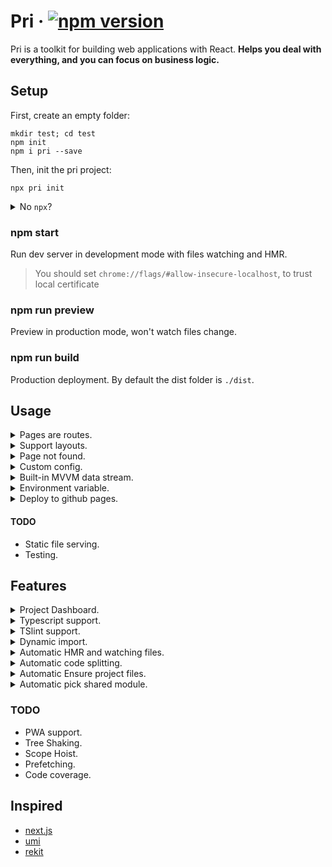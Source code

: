 # Pri &middot;  [![npm version](https://img.shields.io/npm/v/pri.svg?style=flat-square)](https://www.npmjs.com/package/pri)

Pri is a toolkit for building web applications with React. **Helps you deal with everything, and you can focus on business logic.**

## Setup

First, create an empty folder:

```shell
mkdir test; cd test
npm init
npm i pri --save
```

Then, init the pri project:

```shell
npx pri init
```

<details>
  <summary>
  No <code>npx</code>?
  </summary>

  <p>

  If you haven't `npx` cli, you can copy following npm scripts into `package.json`:
  
  ```json
  "scripts": {
    "start": "pri",
    "build": "pri build",
    "preview": "pri preview"
  }
  ```

  Or, upgrade your `npm`!
  
  </p>

</details>

### npm start

Run dev server in development mode with files watching and HMR.

> You should set `chrome://flags/#allow-insecure-localhost`, to trust local certificate

### npm run preview

Preview in production mode, won't watch files change.

### npm run build

Production deployment. By default the dist folder is `./dist`.

## Usage

<details>
  <summary>Pages are routes.</summary>

  <p>

  > You can also create pages by project dashboard easily!
  
  Populate `./src/pages/index.tsx` inside your project:

  ```tsx
  import * as React from "react"
  export default () => <div>Hello pri!</div>
  ```

  Then, just run `npm start`, this home page will route to `/`.

  **Routes**

  Routes will be automatically created by the file's path in `./src/pages`. For example, file `./src/pages/user/about.tsx` will be found in route `/user/about`.
  
  </p>

</details>

<details>
  <summary>Support layouts.</summary>

  <p>

  > You can also create layout by project dashboard easily!
  
  Populate `./src/layouts/index.tsx` inside your project:

  ```tsx
  import * as React from "react"

  export default (props: React.Props<any>) => (
    <div>
      <p>Layout header</p>
      {props.children}
    </div>
  )
  ```

  This file will automatically become the layout file, and `props.children` are the content of the files in `./src/pages`
  
  </p>

</details>

<details>
  <summary>Page not found.</summary>
  
  <p>

  > You can also create 404 page by project dashboard easily!

  Populate `.src/404.tsx` inside your project:

  ```typescript
  import * as React from "react"

  export default () => (
    <div>
      Page not found!
    </div>
  )
  ```

  </p>

</details>

<details>
  <summary>Custom config.</summary>
  
  <p>

  > You can also create config files by project dashboard easily!

  You can create these files to config `pri`:
  - `./src/config/config.default.ts`.
  - `./src/config/config.local.ts`, enable when exec `npm start`.
  - `./src/config/config.prod.ts`, enable when exec `npm run build`.

  `config.local.ts` and `config.prod.ts` have a higher priority than `config.default.ts`

  **Example**

  ```typescript
  // ./src/config/config.default.ts

  import { ProjectConfig } from "pri"

  export default {
    distDir: "output"
  } as ProjectConfig
  ```

  **`ProjectConfig` Details**

  ```typescript
    export class IProjectConfig {
    /**
     * Title for html <title>
     */
    public title?: string = "pri"
    /**
     * Dist dir path
     * Only take effect on npm run build | pri build
     */
    public distDir?: string = "dist"
    /**
     * Assets public path. eg: some.com, some.com/somePath, /somePath
     * If not set, result: /<distPath>
     * If set /somePath for example, result: /somePath/<distPath>
     * If set some.com for example, result: //some.com/<distPath>
     * If set some.com/somePath for example, result: //some.com/somePath/<distPath>
     * Only take effect on npm run build | pri build
     */
    public publicPath?: string | null = null
    /**
     * Base href for all pages.
     * For example, /admin is the root path after deploy, you should set baseHref to /admin.
     * There is no need to modify the code, routing / can automatically maps to /admin.
     * Only take effect on npm run build | pri build
     */
    public baseHref?: string = "/"
    /**
     * Generate static index file for each route, when building.
     * Usefal for static service who don't serve fallback html, like github-pages.
     * Only take effect on npm run build | pri build
     */
    public staticBuild = false
    /**
     * Custom env
     */
    public env?: {
      [key: string]: any
    }
  }
  ```

  </p>

</details>

<details>
  <summary>Built-in MVVM data stream.</summary>
  
  <p>

  > You can also create stores by project dashboard easily!

  Populate `./src/stores/[storeName].ts` inside your project, for example `user`:

  ```typescript
  // ./src/stores/user.ts

  import { observable, inject, Action } from "dob"

  @observable
  export class UserStore {
    public testValue = 1
  }

  export class UserAction {
    @inject(UserStore) userStore: UserStore

    @Action
    public async test() {
      this.userStore.testValue++
    }
  }
  ```

  Then, **all pages are automatically injected into all stores**, and automatically create type helper file in `./src/helper.ts`.

  All you should do is call or use this store on pages:

  ```tsx
  // ./src/pages/index.tsx

  // Only for type support. You can delete next line, if you are using js.
  import { stores } from "../helper"

  import * as React from "react"

  export default class Page extends React.PureComponent<typeof stores, any> {
    public render() {
      return (
        <div onClick={this.props.UserAction.test}>
          {this.props.UserStore.testValue}
        </div>
      )
    }
  }
  ```

  </p>

</details>

<details>
  <summary>Environment variable.</summary>
  
  <p>

  You can use environment variable from `pri`:

  ```typescript
  // ./src/pages/index.tsx

  import { env } from "pri"

  if (env.isLocal) {
    console.log("I'm running in local now!")
  }

  if (env.isProd) {
    console.log("I'm running in production now!")
  }

  console.log("Custom env", env.get("theme"))
  ```

  `Pri` has some built-in env, like `isLocal` and `isProd`.

  When execute `npm start`, `env.isLocal === true`, when execute `npm run build` or `npm run preview`, `env.isProd === true`.
  
  You can also set your own custom env variable in config files, and get them by using `env.get()`.

  ```typescript
  // ./src/config/config.default.ts

  import { ProjectConfig } from "pri"

  export default {
    env: {
      theme: "One Dark"
    }
  } as ProjectConfig
  ```

  - After running `npm start`, `env.get()` will get from the map merged by `config.local.ts` and `config.default.ts`
  - After running `npm run build`, `env.get()` will get from the map merged by `config.prod.ts` and `config.default.ts`

  </p>

</details>

<details>
  <summary>Deploy to github pages.</summary>
  
  <p>

  Set up `publicPath`, `baseHref` and `staticBuild` in the **Custom config**.

  ```typescript
  // src/config/config.default.ts

  import { ProjectConfig } from "pri"

  export default {
    staticBuild: true,
    publicPath: "/<your-repo-name>",
    baseHref: "/<your-repo-name>"
  } as ProjectConfig
  ```

  Then, execute `npm i gh-pages --save-dev`, and add npm scripts:

  ```json
  "deploy": "pri build && && gh-pages -d dist"
  ```

  Finally, execute `npm run deploy`!

  > This is because js files will be served from `/<your-repo-name>` and the root path changed to `/<your-repo-name>` on github-pages.

  > `staticBuild` will generate static index file for each route.

  </p>

</details>

#### TODO

- Static file serving.
- Testing.

## Features

<details>
  <summary>Project Dashboard.</summary>
  
  <p>

  <img src="https://img.alicdn.com/tfs/TB19jNdaDtYBeNjy1XdXXXXyVXa-1437-802.png" width=600 />

  As you see, when execute `npm start`, a dashboard appears on the right by iframe.

  It can manage and analyze your project code. You can use it to view all the routes of the current project, jumping page, create new pages or stores.

  > More still in continuous development!

  </p>

</details>

<details>
  <summary>Typescript support.</summary>
  
  <p>

  `Pri` is written by typescript, so it's easy to use in typescript.

  </p>

</details>

<details>
  <summary>TSlint support.</summary>
  
  <p>

  After the `pri` is installed, the tslint will take effect automatically.

  **We enforce tslint check when execute `npm run build`**, and you can't skip it!

  </p>

</details>

<details>
  <summary>Dynamic import.</summary>
  
  <p>

  **Dynamic package**

  ```typescript
  async function mergeObject(source: object, target: object) {
    const _ = await import("lodash")
    return _.mergeDeep(source, target)
  }
  ```

  **Dynamic component**

  ```typescript
  import { Loadable } from "pri"

  const SomePage = Loadable({
    loader: () => import("../components/some-page"),
    loading: () => <div>loading..</div>
  })

  function renderDynamicPage() {
    return <SomePage />
  }
  ```

  See more in [react-loadable](https://github.com/thejameskyle/react-loadable).

  </p>

</details>

<details>
  <summary>Automatic HMR and watching files.</summary>
  
  <p>

  After run `npm start`, the develop server support HMR.

  And when you add or delete any files in `src/pages` or `src/layouts`, new routes will automatically create, you don't need to restart the command.

  </p>

</details>

<details>
  <summary>Automatic code splitting.</summary>
  
  <p>

  > As long as there are two or more files under `pages`, will automatically use code splitting.
  
  We will automatically generate the following routing in `.temp` folder:

  ```typescript
  const srcPagesIndex = Loadable({
    loader: () => import("..."),
    loading: () => null
  })

  const srcPagesOther = Loadable({
    loader: () => import("..."),
    loading: () => null
  })
  ```

  </p>

</details>

<details>
  <summary>Automatic Ensure project files.</summary>
  
  <p>
  
  After any of this three commands are executed: `npm start|build|preview` or `npx pri init`, will create following files automatically:

  **.gitignore**

  Ensure that `.gitignore` has some basic rules: `node_modules` `dist` and so on.

  **tsconfig.json**

  Ensure that typescript working.

  **tslint.json**

  Ensure uniform code inspection rules.

  **.babelrc**

  Everyone likes `babel`.

  **package.json**

  Ensure `package.json` has these npm scripts: `npm start|build|preview`.

  **.vscode**

  Ensure that developers have a unified editor experience.
  
  </p>

</details>

<details>
  <summary>Automatic pick shared module.</summary>
  
  <p>

  **Isolated dependence**

  If `jquery` and `lodash` are either dependent by each files like following code:

  ```typescript
  // src/pages/foo.tsx
  import * as $ from "jquery"

  // src/pages/bar.tsx
  import * as _ from "lodash"
  ```

  `JQuery` will be packaged into the `foo.tsx`, and `lodash` will be packaged into the `bar.tsx`.

  **Shared dependence**

  If `jquery` is both dependent by each files like following code:

  ```typescript
  // src/pages/foo.tsx
  import * as $ from "jquery"

  // src/pages/bar.tsx
  import * as $ from "jquery"
  ```

  Neither `foo.tsx` nor `bar.tsx` will package `jquery`, instand, `jquery` will be packaged into main entry file.

  </p>

</details>

### TODO

- PWA support.
- Tree Shaking.
- Scope Hoist.
- Prefetching.
- Code coverage.

## Inspired

- [next.js](https://github.com/zeit/next.js)
- [umi](https://github.com/umijs/umi)
- [rekit](https://github.com/supnate/rekit)